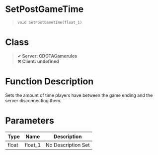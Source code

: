 # SetPostGameTime
> `void SetPostGameTime(float_1)`
# Class
> __✔ Server: CDOTAGamerules__  
> __✖ Client: undefined__  
# Function Description
Sets the amount of time players have between the game ending and the server disconnecting them.
# Parameters
Type|Name|Description
--|--|--
float|float_1|No Description Set
